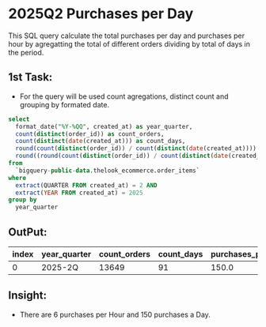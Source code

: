 # 2025Q2 Purchases per Day
This SQL query calculate the total purchases per day and purchases per hour by agregatting the total of different orders dividing by total of days in the period.

## 1st Task:
  * For the query will be used count agregations, distinct count and grouping by formated date.
```sql
select
  format_date("%Y-%QQ", created_at) as year_quarter,
  count(distinct(order_id)) as count_orders,
  count(distinct(date(created_at))) as count_days,
  round(count(distinct(order_id)) / count(distinct(date(created_at)))) as purchases_per_day,
  round((round(count(distinct(order_id)) / count(distinct(date(created_at))))/24)) as purchases_per_hour
from
  `bigquery-public-data.thelook_ecommerce.order_items`
where
  extract(QUARTER FROM created_at) = 2 AND
  extract(YEAR FROM created_at) = 2025
group by
  year_quarter
```

## OutPut:
|index|year\_quarter|count\_orders|count\_days|purchases\_per\_day|purchases\_per\_hour|
|---|---|---|---|---|---|
|0|2025-2Q|13649|91|150\.0|6\.0|

## Insight:
 * There are 6 purchases per Hour and 150 purchases a Day.

